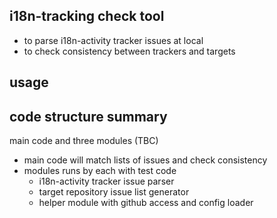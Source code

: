 ## i18n-tracking check tool

* to parse i18n-activity tracker issues at local
* to check consistency between trackers and targets

## usage

## code structure summary

main code and three modules (TBC)

* main code will match lists of issues and check consistency
* modules runs by each with test code
  * i18n-activity tracker issue parser
  * target repository issue list generator
  * helper module with github access and config loader

